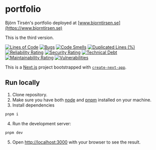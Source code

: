 # portfolio

Björn Tirsén's portfolio deployed at [www.bjorntirsen.se](https://www.bjorntirsen.se)

This is the third version.

[![Lines of Code](https://sonarcloud.io/api/project_badges/measure?project=bjorntirsen_portfolio&metric=ncloc)](https://sonarcloud.io/summary/new_code?id=bjorntirsen_portfolio)
[![Bugs](https://sonarcloud.io/api/project_badges/measure?project=bjorntirsen_portfolio&metric=bugs)](https://sonarcloud.io/summary/new_code?id=bjorntirsen_portfolio)
[![Code Smells](https://sonarcloud.io/api/project_badges/measure?project=bjorntirsen_portfolio&metric=code_smells)](https://sonarcloud.io/summary/new_code?id=bjorntirsen_portfolio)
[![Duplicated Lines (%)](https://sonarcloud.io/api/project_badges/measure?project=bjorntirsen_portfolio&metric=duplicated_lines_density)](https://sonarcloud.io/summary/new_code?id=bjorntirsen_portfolio)
[![Reliability Rating](https://sonarcloud.io/api/project_badges/measure?project=bjorntirsen_portfolio&metric=reliability_rating)](https://sonarcloud.io/summary/new_code?id=bjorntirsen_portfolio)
[![Security Rating](https://sonarcloud.io/api/project_badges/measure?project=bjorntirsen_portfolio&metric=security_rating)](https://sonarcloud.io/summary/new_code?id=bjorntirsen_portfolio)
[![Technical Debt](https://sonarcloud.io/api/project_badges/measure?project=bjorntirsen_portfolio&metric=sqale_index)](https://sonarcloud.io/summary/new_code?id=bjorntirsen_portfolio)
[![Maintainability Rating](https://sonarcloud.io/api/project_badges/measure?project=bjorntirsen_portfolio&metric=sqale_rating)](https://sonarcloud.io/summary/new_code?id=bjorntirsen_portfolio)
[![Vulnerabilities](https://sonarcloud.io/api/project_badges/measure?project=bjorntirsen_portfolio&metric=vulnerabilities)](https://sonarcloud.io/summary/new_code?id=bjorntirsen_portfolio)

This is a [Next.js](https://nextjs.org) project bootstrapped with [`create-next-app`](https://nextjs.org/docs/app/api-reference/cli/create-next-app).

## Run locally

1. Clone repository.
2. Make sure you have both [node](https://nodejs.org/en) and [pnpm](https://pnpm.io) installed on your machine.
3. Install dependencies

```bash
pnpm i
```

4. Run the development server:

```bash
pnpm dev
```

5. Open [http://localhost:3000](http://localhost:3000) with your browser to see the result.
